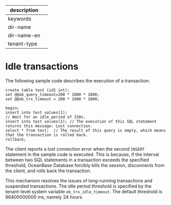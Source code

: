|description||
|---|---|
|keywords||
|dir-name||
|dir-name-en||
|tenant-type||

# Idle transactions

The following sample code describes the execution of a transaction:

```
create table test (id1 int);
set @@ob_query_timeout=200 * 1000 * 1000;
set @@ob_trx_timeout = 200 * 1000 * 1000;

begin;
insert into test values(1);
// Wait for an idle period of 150s.
insert into test values(2); // The execution of this SQL statement returns this message: Lost connection.
select * from test;  // The result of this query is empty, which means that the transaction is rolled back.
rollback;
```

The client reports a lost connection error when the second `INSERT` statement in the sample code is executed. This is because, if the interval between two SQL statements in a transaction exceeds the specified threshold, OceanBase Database forcibly kills the session, disconnects from the client, and rolls back the transaction.

This mechanism resolves the issues of long-running transactions and suspended transactions. The idle period threshold is specified by the tenant-level system variable `ob_trx_idle_timeout`. The default threshold is 86400000000 ms, namely 24 hours.


